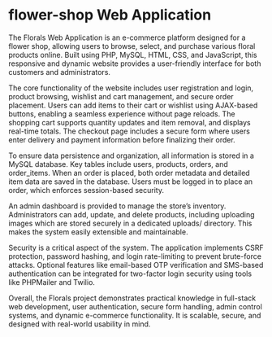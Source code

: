 # flower-shop Web Application
The Florals Web Application is an e-commerce platform designed for a flower shop, allowing users to browse, select, and purchase various floral products online. Built using PHP, MySQL, HTML, CSS, and JavaScript, this responsive and dynamic website provides a user-friendly interface for both customers and administrators.

The core functionality of the website includes user registration and login, product browsing, wishlist and cart management, and secure order placement. Users can add items to their cart or wishlist using AJAX-based buttons, enabling a seamless experience without page reloads. The shopping cart supports quantity updates and item removal, and displays real-time totals. The checkout page includes a secure form where users enter delivery and payment information before finalizing their order.

To ensure data persistence and organization, all information is stored in a MySQL database. Key tables include users, products, orders, and order_items. When an order is placed, both order metadata and detailed item data are saved in the database. Users must be logged in to place an order, which enforces session-based security.

An admin dashboard is provided to manage the store’s inventory. Administrators can add, update, and delete products, including uploading images which are stored securely in a dedicated uploads/ directory. This makes the system easily extensible and maintainable.

Security is a critical aspect of the system. The application implements CSRF protection, password hashing, and login rate-limiting to prevent brute-force attacks. Optional features like email-based OTP verification and SMS-based authentication can be integrated for two-factor login security using tools like PHPMailer and Twilio.

Overall, the Florals project demonstrates practical knowledge in full-stack web development, user authentication, secure form handling, admin control systems, and dynamic e-commerce functionality. It is scalable, secure, and designed with real-world usability in mind.
